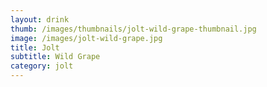 ```yaml
---
layout: drink
thumb: /images/thumbnails/jolt-wild-grape-thumbnail.jpg
image: /images/jolt-wild-grape.jpg
title: Jolt
subtitle: Wild Grape
category: jolt
---
```


